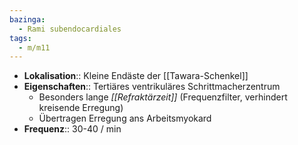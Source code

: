 ```yaml
---
bazinga:
  - Rami subendocardiales
tags:
  - m/m11
---
```

- **Lokalisation**:: Kleine Endäste der [[Tawara-Schenkel]]
- **Eigenschaften**:: Tertiäres ventrikuläres Schrittmacherzentrum
	- Besonders lange *[[Refraktärzeit]]* (Frequenzfilter, verhindert kreisende Erregung)
	- Übertragen Erregung ans Arbeitsmyokard
- **Frequenz**:: 30-40 / min